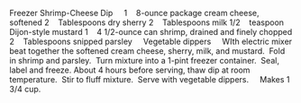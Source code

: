 Freezer Shrimp-Cheese Dip
 
 
1    8-ounce package cream cheese, softened
2    Tablespoons dry sherry
2    Tablespoons milk
1/2    teaspoon Dijon-style mustard
1    4 1/2-ounce can shrimp, drained and finely chopped
2    Tablespoons snipped parsley
    Vegetable dippers
 
 
WIth electric mixer beat together the softened cream cheese, sherry, milk, and mustard.  Fold in shrimp and parsley.  Turn mixture into a 1-pint freezer container.  Seal, label and freeze. 
About 4 hours before serving, thaw dip at room temperature.  Stir to fluff mixture.  Serve with vegetable dippers.  
 
Makes 1 3/4 cup.
